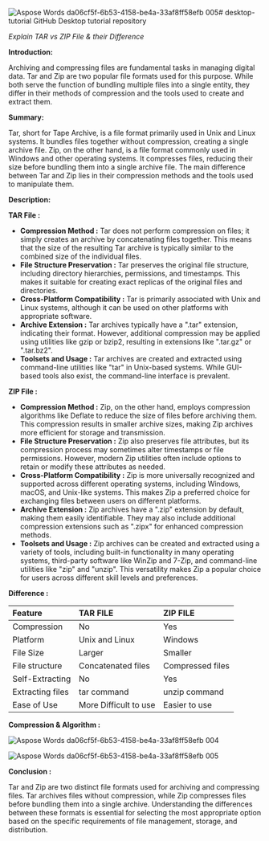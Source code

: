 ![Aspose Words da06cf5f-6b53-4158-be4a-33af8ff58efb 005](https://github.com/sjk1436/desktop-tutorial/assets/127378182/645baea9-d42a-40ec-9489-fc9b00b5fb96)# desktop-tutorial
GitHub Desktop tutorial repository


*Explain TAR vs ZIP File & their Difference*

**Introduction:**

Archiving and compressing files are fundamental tasks in managing digital data. Tar and Zip are two popular file formats used for this purpose. While both serve the function of bundling multiple files into a single entity, they differ in their methods of compression and the tools used to create and extract them.

**Summary:**

Tar, short for Tape Archive, is a file format primarily used in Unix and Linux systems. It bundles files together without compression, creating a single archive file. Zip, on the other hand, is a file format commonly used in Windows and other operating systems. It compresses files, reducing their size before bundling them into a single archive file. The main difference between Tar and Zip lies in their compression methods and the tools used to manipulate them.

**Description:**

**TAR  File :**

- **Compression Method :** Tar does not perform compression on files; it simply creates an archive by concatenating files together. This means that the size of the resulting Tar archive is typically similar to the combined size of the individual files.
- **File Structure Preservation :** Tar preserves the original file structure, including directory hierarchies, permissions, and timestamps. This makes it suitable for creating exact replicas of the original files and directories.
- **Cross-Platform Compatibility :** Tar is primarily associated with Unix and Linux systems, although it can be used on other platforms with appropriate software.
- **Archive Extension :** Tar archives typically have a ".tar" extension, indicating their format. However, additional compression may be applied using utilities like gzip or bzip2, resulting in extensions like ".tar.gz" or ".tar.bz2".
- **Toolsets and Usage :** Tar archives are created and extracted using command-line utilities like "tar" in Unix-based systems. While GUI-based tools also exist, the command-line interface is prevalent.

**ZIP  File :** 

- **Compression Method :** Zip, on the other hand, employs compression algorithms like Deflate to reduce the size of files before archiving them. This compression results in smaller archive sizes, making Zip archives more efficient for storage and transmission.
- **File Structure Preservation :** Zip also preserves file attributes, but its compression process may sometimes alter timestamps or file permissions. However, modern Zip utilities often include options to retain or modify these attributes as needed.
- **Cross-Platform Compatibility :** Zip is more universally recognized and supported across different operating systems, including Windows, macOS, and Unix-like systems. This makes Zip a preferred choice for exchanging files between users on different platforms.
- **Archive Extension :** Zip archives have a ".zip" extension by default, making them easily identifiable. They may also include additional compression extensions such as ".zipx" for enhanced compression methods.
- **Toolsets and Usage :** Zip archives can be created and extracted using a variety of tools, including built-in functionality in many operating systems, third-party software like WinZip and 7-Zip, and command-line utilities like "zip" and "unzip". This versatility makes Zip a popular choice for users across different skill levels and preferences.

**Difference :**

|**Feature**|**TAR  FILE**|**ZIP  FILE**|
| :- | :- | :- |
|Compression|No|Yes|
|Platform|Unix and Linux|Windows|
|File Size|Larger|Smaller|
|File structure|Concatenated files|Compressed files|
|Self-Extracting|No|Yes|
|Extracting files|tar command|unzip command|
|Ease of Use|More Difficult to use|Easier to use|


**Compression & Algorithm :**


![Aspose Words da06cf5f-6b53-4158-be4a-33af8ff58efb 004](https://github.com/sjk1436/desktop-tutorial/assets/127378182/247fdd85-6374-4c22-ab9a-a23e741a6577)


![Aspose Words da06cf5f-6b53-4158-be4a-33af8ff58efb 005](https://github.com/sjk1436/desktop-tutorial/assets/127378182/daf746f9-3f98-49a9-9b07-c1bd80bd40cc)


**Conclusion :**

Tar and Zip are two distinct file formats used for archiving and compressing files. Tar archives files without compression, while Zip compresses files before bundling them into a single archive. Understanding the differences between these formats is essential for selecting the most appropriate option based on the specific requirements of file management, storage, and distribution.

